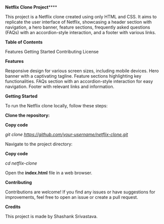 **Netflix Clone Project******

This project is a Netflix clone created using only HTML and CSS. It aims to replicate the user interface of Netflix, showcasing a header section with navigation, a hero banner, feature sections, frequently asked questions (FAQs) with an accordion-style interaction, and a footer with various links.

**Table of Contents**

Features
Getting Started
Contributing
License

**Features**

Responsive design for various screen sizes, including mobile devices.
Hero banner with a captivating tagline.
Feature sections highlighting key functionalities.
FAQs section with an accordion-style interaction for easy navigation.
Footer with relevant links and information.

**Getting Started**

To run the Netflix clone locally, follow these steps:

**Clone the repository:**

**Copy code**

_git clone https://github.com/your-username/netflix-clone.git_

Navigate to the project directory:

**Copy code**

_cd netflix-clone_

Open the **index.html** file in a web browser.

**Contributing**

Contributions are welcome! If you find any issues or have suggestions for improvements, feel free to open an issue or create a pull request.

**Credits**

This project is made by Shashank Srivastava.
